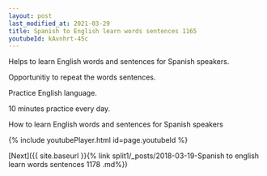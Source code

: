 ```yaml
---
layout: post
last_modified_at: 2021-03-29
title: Spanish to English learn words sentences 1165 
youtubeId: kAvnhrt-45c
---
```

 
 
Helps to learn English words and sentences for Spanish speakers.

Opportunitiy to repeat the words sentences. 

Practice English language. 
 
10 minutes practice every day. 
 
How to learn English words and sentences for Spanish speakers 
 
{% include youtubePlayer.html id=page.youtubeId %}
 
 
[Next]({{ site.baseurl }}{% link  split1/_posts/2018-03-19-Spanish to english learn words sentences 1178 .md%})
 
